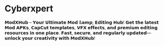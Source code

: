 # Cyberxpert
𝗠𝗼𝗱𝗫𝗛𝘂𝗯 – 𝗬𝗼𝘂𝗿 𝗨𝗹𝘁𝗶𝗺𝗮𝘁𝗲 𝗠𝗼𝗱 &𝗮𝗺𝗽; 𝗘𝗱𝗶𝘁𝗶𝗻𝗴 𝗛𝘂𝗯!  𝗚𝗲𝘁 𝘁𝗵𝗲 𝗹𝗮𝘁𝗲𝘀𝘁 𝗠𝗼𝗱 𝗔𝗣𝗞𝘀, 𝗖𝗮𝗽𝗖𝘂𝘁 𝘁𝗲𝗺𝗽𝗹𝗮𝘁𝗲𝘀, 𝗩𝗙𝗫 𝗲𝗳𝗳𝗲𝗰𝘁𝘀, 𝗮𝗻𝗱 𝗽𝗿𝗲𝗺𝗶𝘂𝗺 𝗲𝗱𝗶𝘁𝗶𝗻𝗴 𝗿𝗲𝘀𝗼𝘂𝗿𝗰𝗲𝘀 𝗶𝗻 𝗼𝗻𝗲 𝗽𝗹𝗮𝗰𝗲. 𝗙𝗮𝘀𝘁, 𝘀𝗲𝗰𝘂𝗿𝗲, 𝗮𝗻𝗱 𝗿𝗲𝗴𝘂𝗹𝗮𝗿𝗹𝘆 𝘂𝗽𝗱𝗮𝘁𝗲𝗱—𝘂𝗻𝗹𝗼𝗰𝗸 𝘆𝗼𝘂𝗿 𝗰𝗿𝗲𝗮𝘁𝗶𝘃𝗶𝘁𝘆 𝘄𝗶𝘁𝗵 𝗠𝗼𝗱𝗫𝗛𝘂𝗯!
